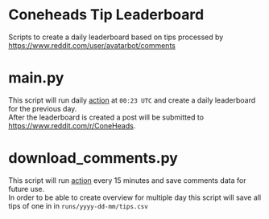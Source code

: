 # Coneheads Tip Leaderboard
Scripts to create a daily leaderboard based on tips processed by https://www.reddit.com/user/avatarbot/comments

# main.py
This script will run daily [action](.github/workflows/cron.yml) at `00:23 UTC` and create a daily leaderboard for the previous day.  
After the leaderboard is created a post will be submitted to https://www.reddit.com/r/ConeHeads.

# download_comments.py
This script will run [action](.github/workflows/download_comments.yml) every 15 minutes and save comments data for future use.  
In order to be able to create overview for multiple day this script will save all tips of one in in `runs/yyyy-dd-mm/tips.csv`  
